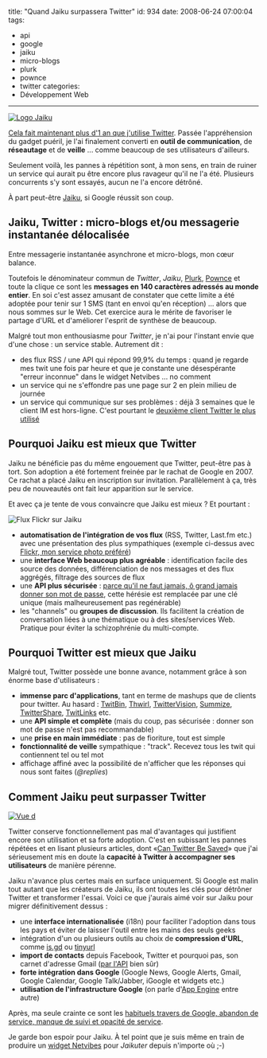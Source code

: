 title: "Quand Jaiku surpassera Twitter"
id: 934
date: 2008-06-24 07:00:04
tags:
- api
- google
- jaiku
- micro-blogs
- plurk
- pownce
- twitter
categories:
- Développement Web
---

[![Logo Jaiku](/images/2008/06/logo-jaiku.png "Logo Jaiku")](/images/2008/06/logo-jaiku.png)

[Cela fait maintenant plus d'1 an que j'utilise Twitter](https://oncletom.io/2007/06/01/twitter-gtwitter/). Passée l'appréhension du gadget puéril, je l'ai finalement converti en **outil de communication**, de **réseautage** et de **veille** ... comme beaucoup de ses utilisateurs d'ailleurs.

Seulement voilà, les pannes à répétition sont, à mon sens, en train de ruiner un service qui aurait pu être encore plus ravageur qu'il ne l'a été. Plusieurs concurrents s'y sont essayés, aucun ne l'a encore détrôné.

À part peut-être [Jaiku](http://jaiku.com/), si Google réussit son coup.

<!--more-->

## Jaiku, Twitter : micro-blogs et/ou messagerie instantanée délocalisée

Entre messagerie instantanée asynchrone et micro-blogs, mon cœur balance.

Toutefois le dénominateur commun de _Twitter_, _Jaiku_, [Plurk](http://plurk.com/), [Pownce](http://pownce.com) et toute la clique ce sont les **messages en 140 caractères adressés au monde entier**.
En soi c'est assez amusant de constater que cette limite a été adoptée pour tenir sur 1 SMS (tant en envoi qu'en réception) ... alors que nous sommes sur le Web. Cet exercice aura le mérite de favoriser le partage d'URL et d'améliorer l'esprit de synthèse de beaucoup.

Malgré tout mon enthousiasme pour _Twitter_, je n'ai pour l'instant envie que d'une chose : un service stable. Autrement dit :

*   des flux RSS / une API qui répond 99,9% du temps : quand je regarde mes twit une fois par heure et que je constante une désespérante "erreur inconnue" dans le widget Netvibes ... no comment
*   un service qui ne s'effondre pas une page sur 2 en plein milieu de journée
*   un service qui communique sur ses problèmes : déjà 3 semaines que le client IM est hors-ligne. C'est pourtant le [deuxième client Twitter le plus utilisé](http://www.readwriteweb.com/archives/top_twitter_clients_definitive_list.php)

## Pourquoi Jaiku est mieux que Twitter

Jaiku ne bénéficie pas du même engouement que Twitter, peut-être pas à tort. Son adoption a été fortement freinée par le rachat de Google en 2007\. Ce rachat a placé Jaiku en inscription sur invitation.
Parallèlement à ça, très peu de nouveautés ont fait leur apparition sur le service.

Et avec ça je tente de vous convaincre que Jaiku est mieux ? Et pourtant :

![Flux Flickr sur Jaiku](/images/2008/06/jaiku-flickr.png "Flux Flickr sur Jaiku")

*   **automatisation de l'intégration de vos flux** (RSS, Twitter, Last.fm etc.) avec une présentation des plus sympathiques (exemple ci-dessus avec [Flickr, mon service photo préféré](https://oncletom.io/2008/03/18/flickr-le-site-ideal-pour-partager-ses-photos/))
*   une **interface Web beaucoup plus agréable** : identification facile des source des données, différenciation de nos messages et des flux aggrégés, filtrage des sources de flux
*   une **API plus sécurisée** : [parce qu'il ne faut jamais, ô grand jamais donner son mot de passe](http://www.codinghorror.com/blog/archives/001128.html), cette hérésie est remplacée par une clé unique (mais malheureusement pas regénérable)
*   les "channels" ou **groupes de discussion**. Ils facilitent la création de conversation liées à une thématique ou à des sites/services Web. Pratique pour éviter la schizophrénie du multi-compte.

## Pourquoi Twitter est mieux que Jaiku

Malgré tout, Twitter possède une bonne avance, notamment grâce à son énorme base d'utilisateurs :

*   **immense parc d'applications**, tant en terme de mashups que de clients pour twitter. Au hasard : [TwitBin](http://www.twitbin.com/), [Thwirl](http://www.twhirl.org/), [TwitterVision](http://twittervision.com/), [Summize](http://summize.com/), [TwitterShare](http://www.phoreo.com/twittershare/), [TwitLinks](http://twitlinks.com/) etc.
*   une **API simple et complète** (mais du coup, pas sécurisée : donner son mot de passe n'est pas recommandable)
*   une **prise en main immédiate** : pas de fioriture, tout est simple
*   **fonctionnalité de veille** sympathique : "track". Recevez tous les twit qui contiennent tel ou tel mot
*   affichage affiné avec la possibilité de n'afficher que les réponses qui nous sont faites (_@replies_)

## Comment Jaiku peut surpasser Twitter

[![Vue d](/images/2008/06/jaiku-overview-300x159.png "Vue d")](/images/2008/06/jaiku-overview.png)

Twitter conserve fonctionnellement pas mal d'avantages qui justifient encore son utilisation et sa forte adoption. C'est en subissant les pannes répétées et en lisant plusieurs articles, dont «[Can Twitter Be Saved](http://www.readwriteweb.com/archives/can_twitter_be_saved.php)» que j'ai sérieusement mis en doute la **capacité à Twitter à accompagner ses utilisateurs** de manière pérenne.

Jaiku n'avance plus certes mais en surface uniquement. Si Google est malin tout autant que les créateurs de Jaiku, ils ont toutes les clés pour détrôner Twitter et transformer l'essai.
Voici ce que j'aurais aimé voir sur Jaiku pour migrer définitivement dessus :

*   une **interface internationalisée** (i18n) pour faciliter l'adoption dans tous les pays et éviter de laisser l'outil entre les mains des seuls geeks
*   intégration d'un ou plusieurs outils au choix de **compression d'URL**, comme [is.gd](http://is.gd) ou [tinyurl](http://tinyurl.com)
*   **import de contacts** depuis Facebook, Twitter et pourquoi pas, son carnet d'adresse Gmail ([par l'API](http://code.google.com/apis/contacts/ "Google Contacts API") bien sûr)
*   **forte intégration dans Google** (Google News, Google Alerts, Gmail, Google Calendar, Google Talk/Jabber, iGoogle et widgets etc.)
*   **utilisation de l'infrastructure Google** (on parle d'[App Engine](http://code.google.com/appengine/) entre autre)

Après, ma seule crainte ce sont les [habituels travers de Google, abandon de service, manque de suivi et opacité de service](https://oncletom.io/2008/03/11/google-ange-demon-vie-numerique/).

Je garde bon espoir pour Jaiku. À tel point que je suis même en train de produire un [widget Netvibes](https://oncletom.io/code/netvibes/ "widget Netvibes pour Jaiku") pour _Jaikuter_ depuis n'importe où ;-)